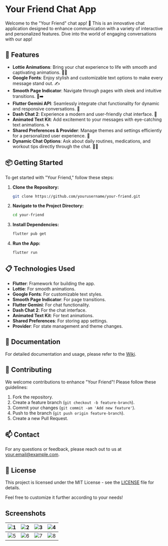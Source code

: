 # Your Friend Chat App

Welcome to the "Your Friend" chat app! 🎉 This is an innovative chat application designed to enhance communication with a variety of interactive and personalized features. Dive into the world of engaging conversations with our app!

## 🚀 Features

- **Lottie Animations**: Bring your chat experience to life with smooth and captivating animations. 🎨✨
- **Google Fonts**: Enjoy stylish and customizable text options to make every message stand out. ✍️
- **Smooth Page Indicator**: Navigate through pages with sleek and intuitive transitions. 📄➡️
- **Flutter Gemini API**: Seamlessly integrate chat functionality for dynamic and responsive conversations. 🤖
- **Dash Chat 2**: Experience a modern and user-friendly chat interface. 💬
- **Animated Text Kit**: Add excitement to your messages with eye-catching text animations. 🌀
- **Shared Preferences & Provider**: Manage themes and settings efficiently for a personalized user experience. 🎨
- **Dynamic Chat Options**: Ask about daily routines, medications, and workout tips directly through the chat. 💪💊

## 📦 Getting Started

To get started with "Your Friend," follow these steps:

1. **Clone the Repository:**
   ```bash
   git clone https://github.com/yourusername/your-friend.git
   ```

2. **Navigate to the Project Directory:**
   ```bash
   cd your-friend
   ```

3. **Install Dependencies:**
   ```bash
   flutter pub get
   ```

4. **Run the App:**
   ```bash
   flutter run
   ```

## 📋 Technologies Used

- **Flutter**: Framework for building the app.
- **Lottie**: For smooth animations.
- **Google Fonts**: For customizable text styles.
- **Smooth Page Indicator**: For page transitions.
- **Flutter Gemini**: For chat functionality.
- **Dash Chat 2**: For the chat interface.
- **Animated Text Kit**: For text animations.
- **Shared Preferences**: For storing app settings.
- **Provider**: For state management and theme changes.

## 📖 Documentation

For detailed documentation and usage, please refer to the [Wiki](https://github.com/yourusername/your-friend/wiki).

## 🤝 Contributing

We welcome contributions to enhance "Your Friend"! Please follow these guidelines:

1. Fork the repository.
2. Create a feature branch (`git checkout -b feature-branch`).
3. Commit your changes (`git commit -am 'Add new feature'`).
4. Push to the branch (`git push origin feature-branch`).
5. Create a new Pull Request.

## 📫 Contact

For any questions or feedback, please reach out to us at [your.email@example.com](awansharjeel1122@gmail.com).

## 📜 License

This project is licensed under the MIT License - see the [LICENSE](LICENSE) file for details.

Feel free to customize it further according to your needs!

## Screenshots
| ![1](https://github.com/user-attachments/assets/775e9ed3-9097-4bda-97d0-e9054a830c4a) | ![2](https://github.com/user-attachments/assets/5df8a9a5-21ff-47bd-8243-373f87c79e24) | ![3](https://github.com/user-attachments/assets/104e4570-74d5-496e-8043-aeb284a38e3a) | ![4](https://github.com/user-attachments/assets/108c52d8-dd44-4cb1-9b0c-2f641b4645a4) |
|:---:|:---:|:---:|:---:|
| ![5](https://github.com/user-attachments/assets/6ee31d88-9dff-4213-9d21-e262b76ff1f3) | ![6](https://github.com/user-attachments/assets/b7230d38-6c97-4bc6-b858-d48c4366c7b3) | ![7](https://github.com/user-attachments/assets/b615247a-2fd4-4b0d-b300-5c985ce8a9e7) | ![8](https://github.com/user-attachments/assets/ded821e1-5b03-4270-96c3-07e1f80670fd) |














